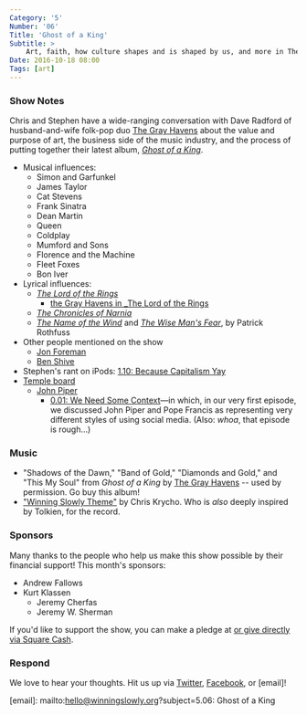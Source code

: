 ```yaml
---
Category: '5'
Number: '06'
Title: 'Ghost of a King'
Subtitle: >
    Art, faith, how culture shapes and is shaped by us, and more in The Gray Havens’ latest album
Date: 2016-10-18 08:00
Tags: [art]
---
```


### Show Notes

Chris and Stephen have a wide-ranging conversation with Dave Radford of husband-and-wife folk-pop duo [The Gray Havens][The Gray Havens] about the value and purpose of art, the business side of the music industry, and the process of putting together their latest album, [_Ghost of a King_][_Ghost of a King_].

[The Gray Havens]: http://www.thegrayhavensmusic.com
[_Ghost of a King_]: https://itunes.apple.com/album/id1092923683?ls=1&amp;app=itunes

- Musical influences:
  - Simon and Garfunkel
  - James Taylor
  - Cat Stevens
  - Frank Sinatra
  - Dean Martin
  - Queen
  - Coldplay
  - Mumford and Sons
  - Florence and the Machine
  - Fleet Foxes
  - Bon Iver
- Lyrical influences:
  - [_The Lord of the Rings_](http://www.alibris.com/The-Hobbit-and-The-Lord-of-the-Rings-Boxed-Set-J-R-R-Tolkien/book/2960799)
    - [the Gray Havens in _The Lord of the Rings](http://tolkiengateway.net/wiki/The_Grey_Havens_)
  - [_The Chronicles of Narnia_](http://www.alibris.com/The-Chronicles-of-Narnia-Set-C-S-Lewis/book/7503371)
  - [_The Name of the Wind_](http://www.alibris.com/The-Name-of-the-Wind-Patrick-Rothfuss/book/9936134) and [_The Wise Man's Fear_](http://www.alibris.com/The-Wise-Mans-Fear-The-Kingkiller-Chronicle-Day-Two-Patrick-Rothfuss/book/30104855?matches=8), by Patrick Rothfuss
- Other people mentioned on the show
  - [Jon Foreman](http://www.jonforeman.com)
  - [Ben Shive](http://www.benshive.com)
- Stephen's rant on iPods: [1.10: Because Capitalism Yay][1.10]
- [Temple board](http://templeboards.com)
  - [John Piper](http://www.desiringgod.org/about/john-piper/overview)
    - [0.01: We Need Some Context][0.01]—in which, in our very first episode, we discussed John Piper and Pope Francis as representing very different styles of using social media. (Also: *whoa*, that episode is rough…)


[0.01]: http://www.winningslowly.org/0.01/ "We Need Some Context"
[1.10]: http://www.winningslowly.org/1.10/ "Because Capitalism Yay"

### Music

- "Shadows of the Dawn," "Band of Gold," "Diamonds and Gold," and "This My Soul" from _Ghost of a King_ by [The Gray Havens]() -- used by permission. Go buy this album!
- ["Winning Slowly Theme"](https://soundcloud.com/chriskrycho/winning-slowly) by Chris Krycho. Who is *also* deeply inspired by Tolkien, for the record.


### Sponsors

Many thanks to the people who help us make this show possible by their financial
support! This month's sponsors:

- Andrew Fallows
- Kurt Klassen
    - Jeremy Cherfas
    - Jeremy W. Sherman

If you'd like to support the show, you can make a pledge at <a href='https://www.patreon.com/winningslowly' rel='payment'> or give
directly via [Square Cash].

[Square Cash]: https://cash.me/$winningslowly


### Respond

We love to hear your thoughts. Hit us up via [Twitter], [Facebook], or [email]!

[Twitter]: //www.twitter.com/winningslowly
[Facebook]: //www.facebook.com/winningslowlypodcast
[email]: mailto:hello@winningslowly.org?subject=5.06: Ghost of a King
